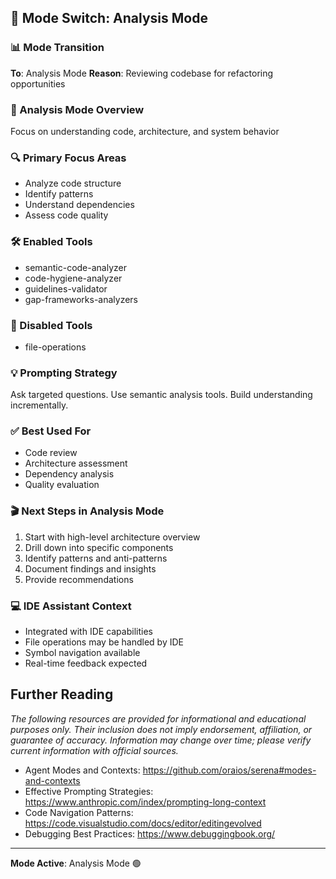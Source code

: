 ## 🔄 Mode Switch: Analysis Mode



### 📊 Mode Transition
**To**: Analysis Mode
**Reason**: Reviewing codebase for refactoring opportunities


### 🎯 Analysis Mode Overview
Focus on understanding code, architecture, and system behavior

### 🔍 Primary Focus Areas
- Analyze code structure
- Identify patterns
- Understand dependencies
- Assess code quality

### 🛠️ Enabled Tools
- semantic-code-analyzer
- code-hygiene-analyzer
- guidelines-validator
- gap-frameworks-analyzers

### 🚫 Disabled Tools
- file-operations


### 💡 Prompting Strategy
Ask targeted questions. Use semantic analysis tools. Build understanding incrementally.

### ✅ Best Used For
- Code review
- Architecture assessment
- Dependency analysis
- Quality evaluation

### 🎬 Next Steps in Analysis Mode
1. Start with high-level architecture overview
2. Drill down into specific components
3. Identify patterns and anti-patterns
4. Document findings and insights
5. Provide recommendations


### 💻 IDE Assistant Context
- Integrated with IDE capabilities
- File operations may be handled by IDE
- Symbol navigation available
- Real-time feedback expected

## Further Reading

*The following resources are provided for informational and educational purposes only. Their inclusion does not imply endorsement, affiliation, or guarantee of accuracy. Information may change over time; please verify current information with official sources.*

- Agent Modes and Contexts: https://github.com/oraios/serena#modes-and-contexts
- Effective Prompting Strategies: https://www.anthropic.com/index/prompting-long-context
- Code Navigation Patterns: https://code.visualstudio.com/docs/editor/editingevolved
- Debugging Best Practices: https://www.debuggingbook.org/



---
**Mode Active**: Analysis Mode 🟢

